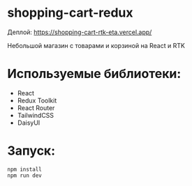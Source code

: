 # shopping-cart-redux

 Деплой: https://shopping-cart-rtk-eta.vercel.app/

Небольшой магазин с товарами и корзиной на React и RTK

# Используемые библиотеки:
- React
- Redux Toolkit
- React Router
- TailwindCSS
- DaisyUI

 # Запуск:
  ```
  npm install
  npm run dev
  ```
